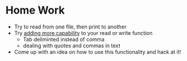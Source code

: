 # Home Work

- Try to read from one file, then print to another
- Try [adding more capability](https://docs.python.org/3/library/csv.html) to your read or write function
    - Tab deliminted instead of comma
    - dealing with quotes and commas in text
- Come up with an idea on how to use this functionality and hack at it!